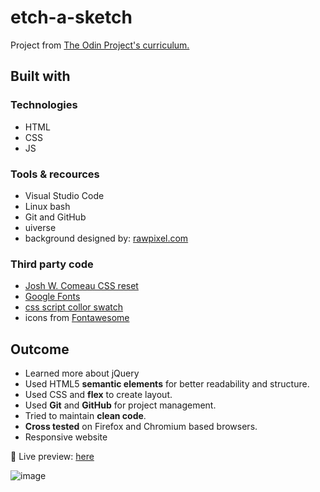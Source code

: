 # etch-a-sketch
Project from <a href = "https://www.theodinproject.com/paths/foundations/courses/foundations" >The Odin Project's curriculum.</a>

## Built with

### Technologies

* HTML
* CSS
* JS

### Tools & recources 

* Visual Studio Code
* Linux bash
* Git and GitHub
* uiverse
* background designed by: [rawpixel.com](http://www.freepik.com)

### Third party code

* [Josh W. Comeau CSS reset](https://www.joshwcomeau.com/css/custom-css-reset/)
* [Google Fonts](https://fonts.google.com/)
* [css script collor swatch](https://www.cssscript.com/swatch-color-picker/)
* icons from [Fontawesome](https://fontawesome.com/)

## Outcome
* Learned more about jQuery
* Used HTML5 **semantic elements** for better readability and structure.
* Used CSS and **flex** to create layout.
* Used **Git** and **GitHub** for project management.
* Tried to maintain **clean code**.
* **Cross tested** on Firefox and Chromium based browsers.
* Responsive website

🔗 Live preview: <a href = "https://ghassanelgendy.github.io/etch-a-sketch/">here</a>

![image](https://github.com/ghassanelgendy/etch-a-sketch/assets/112765677/eacad3eb-60bf-4928-a39e-e1d26d88a96d)

